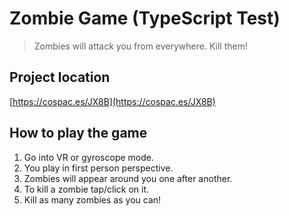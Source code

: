 # Zombie Game (TypeScript Test)

> Zombies will attack you from everywhere. Kill them!

## Project location
    
[https://cospac.es/JX8B](https://cospac.es/JX8B)

## How to play the game

1. Go into VR or gyroscope mode.
2. You play in first person perspective.
3. Zombies will appear around you one after another.
4. To kill a zombie tap/click on it.
5. Kill as many zombies as you can!